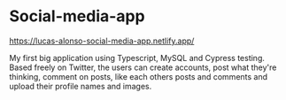 # Social-media-app
https://lucas-alonso-social-media-app.netlify.app/

My first big application using Typescript, MySQL and Cypress testing. 
Based freely on Twitter, the users can create accounts, post what they're thinking, comment on posts, like each others posts and comments and upload their profile names and images.
